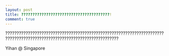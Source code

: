 ```yaml
---
layout: post
title: ???????????????????????????????????????!
comment: true
---
```




????????????????????????????????????????????????????????????????????????????????????????????????????????????????????????

Yihan @ Singapore
